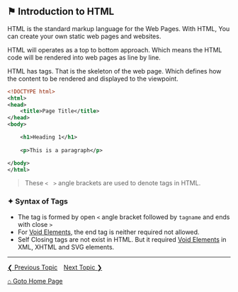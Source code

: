 ## &#9873; Introduction to HTML

HTML is the standard markup language for the Web Pages. With HTML, You can create your own static web pages and websites.

HTML will operates as a top to bottom approach. Which means the HTML code will be rendered into web pages as line by line.

HTML has tags. That is the skeleton of the web page. Which defines how the content to be rendered and displayed to the viewpoint.

```xml
<!DOCTYPE html>
<html>
<head>
	<title>Page Title</title>
</head>
<body>

	<h1>Heading 1</h1>
	
	<p>This is a paragraph</p>

</body>
</html>
```

> These `<` &nbsp; `>` angle brackets are used to denote tags in HTML.

### &#10022; Syntax of Tags

- The tag is formed by open `<` angle bracket followed by `tagname` and ends with close `>` 
- For [Void Elements](./void-elements.md), the end tag is neither required not allowed. 
- Self Closing tags are not exist in HTML. But it required [Void Elements](./void-elements.md) in XML, XHTML and SVG elements.

---

[&#10094; Previous Topic](./usage.md)&emsp;[Next Topic &#10095;](docs/headings.md)

[&#8962; Goto Home Page](./README.md)
